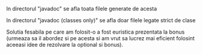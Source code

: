 In directorul "javadoc" se afla toata filele generate de acesta

In directorul "javadoc (classes only)" se afla doar filele legate strict de clase

Solutia fesabila pe care am folosit-o a fost euristica prezentata la bonus (urmeaza sa il abordez si pe acesta si am vrut sa lucrez mai eficient folosint aceeasi idee de rezolvare la optional si bonus).  
